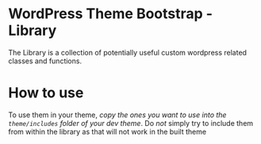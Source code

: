 # WordPress Theme Bootstrap - Library

The Library is a collection of potentially useful custom wordpress related classes
and functions.

# How to use

To use them in your theme, *copy the ones you want to use into the `theme/includes` folder
of your dev theme*. Do *not* simply try to include them from within the library as that will
not work in the built theme